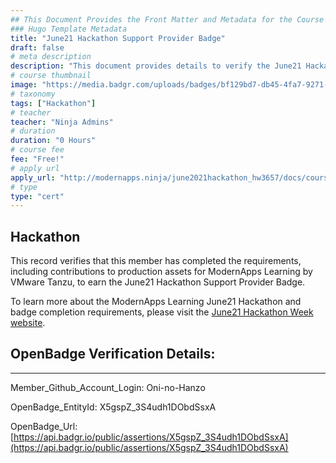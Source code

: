 ```yaml
---
## This Document Provides the Front Matter and Metadata for the Course Information page used in the modernapps.ninja homepage and the member profile page.
### Hugo Template Metadata
title: "June21 Hackathon Support Provider Badge"
draft: false
# meta description
description: "This document provides details to verify the June21 Hackathon Support Provider Badge was awarded by ModernApps Learning by VMware Tanzu"
# course thumbnail
image: "https://media.badgr.com/uploads/badges/bf129bd7-db45-4fa7-9271-6df8298cabb0.png"
# taxonomy
tags: ["Hackathon"]
# teacher
teacher: "Ninja Admins"
# duration
duration: "0 Hours"
# course fee
fee: "Free!"
# apply url
apply_url: "http://modernapps.ninja/june2021hackathon_hw3657/docs/courseintroduction/"
# type
type: "cert"
---  
```

  

## Hackathon 

This record verifies that this member has completed the requirements, including contributions to production assets for ModernApps Learning by VMware Tanzu, to earn the June21 Hackathon Support Provider Badge.  

To learn more about the ModernApps Learning June21 Hackathon and badge completion requirements, please visit the [June21 Hackathon Week website](http://modernapps.ninja/june2021hackathon_hw3657/docs/courseintroduction/).

## OpenBadge Verification Details:  
---  
  
   
Member_Github_Account_Login: Oni-no-Hanzo  
   
OpenBadge_EntityId: X5gspZ_3S4udh1DObdSsxA
   
OpenBadge_Url: [https://api.badgr.io/public/assertions/X5gspZ_3S4udh1DObdSsxA](https://api.badgr.io/public/assertions/X5gspZ_3S4udh1DObdSsxA)
   
